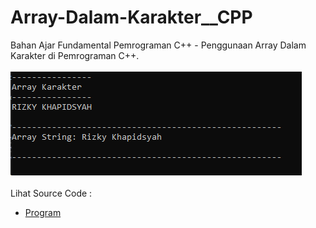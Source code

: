 # Array-Dalam-Karakter__CPP
Bahan Ajar Fundamental Pemrograman C++ -  Penggunaan Array Dalam Karakter di Pemrograman C++.<br><br>
<img src="https://github.com/RizkyKhapidsyah/Array-Dalam-Karakter__CPP/blob/master/Result/001.PNG"><br><br>
Lihat Source Code : <br>
- <a href="https://github.com/RizkyKhapidsyah/Array-Dalam-Karakter__CPP/blob/master/Source.cpp">Program</a>
